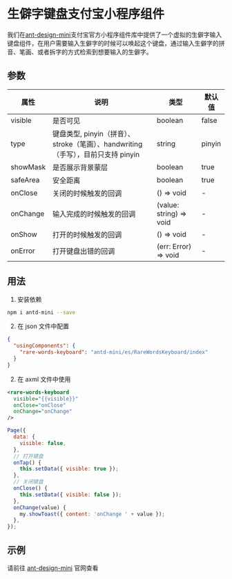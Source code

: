 # 生僻字键盘支付宝小程序组件

我们在[ant-design-mini](https://mini.ant.design/components/rare-words-keyboard)支付宝官方小程序组件库中提供了一个虚拟的生僻字输入键盘组件，在用户需要输入生僻字的时候可以唤起这个键盘，通过输入生僻字的拼音、笔画、或者拆字的方式检索到想要输入的生僻字。

## 参数

| 属性     | 说明                                                                             | 类型                    | 默认值 |
| -------- | -------------------------------------------------------------------------------- | ----------------------- | ------ |
| visible  | 是否可见                                                                         | boolean                 | false  |
| type     | 键盘类型, pinyin（拼音）、stroke（笔画）、handwriting（手写），目前只支持 pinyin | string                  | pinyin |
| showMask | 是否展示背景蒙层                                                                 | boolean                 | true   |
| safeArea | 安全距离                                                                         | boolean                 | true   |
| onClose  | 关闭的时候触发的回调                                                             | () => void              | -      |
| onChange | 输入完成的时候触发的回调                                                         | (value: string) => void | -      |
| onShow   | 打开的时候触发的回调                                                             | () => void              | -      |
| onError  | 打开键盘出错的回调                                                               | (err: Error) => void    | -      |

## 用法

1. 安装依赖

```bash
npm i antd-mini --save
```

2. 在 json 文件中配置

```json
{
  "usingComponents": {
    "rare-words-keyboard": "antd-mini/es/RareWordsKeyboard/index"
  }
}
```

2. 在 axml 文件中使用

```xml
<rare-words-keyboard
  visible="{{visible}}"
  onClose="onClose"
  onChange="onChange"
/>
```

```js
Page({
  data: {
    visible: false,
  },
  // 打开键盘
  onTap() {
    this.setData({ visible: true });
  },
  // 关闭键盘
  onClose() {
    this.setData({ visible: false });
  },
  onChange(value) {
    my.showToast({ content: 'onChange ' + value });
  },
});
```

## 示例

请前往 [ant-design-mini](https://mini.ant.design/components/rare-words-keyboard) 官网查看
